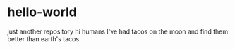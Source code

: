 # hello-world
just another repository
hi humans 
I've had tacos on the moon and find them better than earth's tacos
